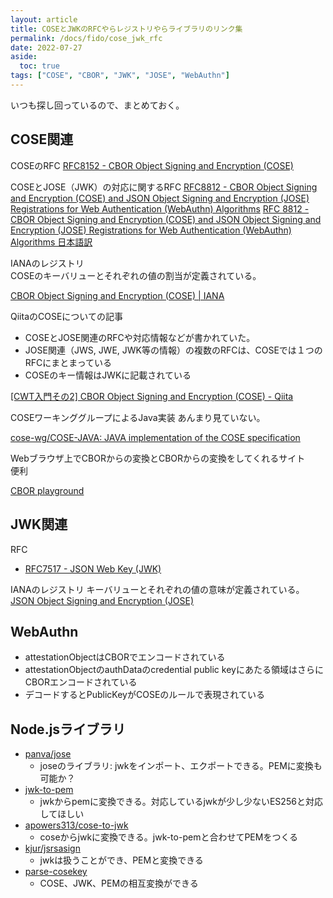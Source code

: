 ```yaml
---
layout: article
title: COSEとJWKのRFCやらレジストリやらライブラリのリンク集
permalink: /docs/fido/cose_jwk_rfc
date: 2022-07-27
aside:
  toc: true
tags: ["COSE", "CBOR", "JWK", "JOSE", "WebAuthn"]
---
```


いつも探し回っているので、まとめておく。

## COSE関連

COSEのRFC
[RFC8152 - CBOR Object Signing and Encryption (COSE)](https://datatracker.ietf.org/doc/html/rfc8152)

COSEとJOSE（JWK）の対応に関するRFC
[RFC8812 - CBOR Object Signing and Encryption (COSE) and JSON Object Signing and Encryption (JOSE) Registrations for Web Authentication (WebAuthn) Algorithms](https://datatracker.ietf.org/doc/html/rfc8812)
[RFC 8812 - CBOR Object Signing and Encryption (COSE) and JSON Object Signing and Encryption (JOSE) Registrations for Web Authentication (WebAuthn) Algorithms 日本語訳](https://tex2e.github.io/rfc-translater/html/rfc8812.html)


IANAのレジストリ  
COSEのキーバリューとそれぞれの値の割当が定義されている。

[CBOR Object Signing and Encryption (COSE) | IANA](https://www.iana.org/assignments/cose/cose.xhtml)


QiitaのCOSEについての記事  
- COSEとJOSE関連のRFCや対応情報などが書かれていた。
- JOSE関連（JWS, JWE, JWK等の情報）の複数のRFCは、COSEでは１つのRFCにまとまっている
- COSEのキー情報はJWKに記載されている

[\[CWT入門その2\] CBOR Object Signing and Encryption (COSE) - Qiita](https://qiita.com/ritou/items/bd2d429dae63bf0ad325)


COSEワーキンググループによるJava実装
あんまり見ていない。

[cose-wg/COSE-JAVA: JAVA implementation of the COSE specification](https://github.com/cose-wg/COSE-JAVA)


Webブラウザ上でCBORからの変換とCBORからの変換をしてくれるサイト  
便利

[CBOR playground](https://cbor.me/)


## JWK関連

RFC 

- [RFC7517 - JSON Web Key (JWK)](https://datatracker.ietf.org/doc/html/rfc7517)

IANAのレジストリ
キーバリューとそれぞれの値の意味が定義されている。
[JSON Object Signing and Encryption (JOSE)](https://www.iana.org/assignments/jose/jose.xhtml#web-encryption-compression-algorithms)

## WebAuthn

- attestationObjectはCBORでエンコードされている
- attestationObjectのauthDataのcredential public keyにあたる領域はさらにCBORエンコードされている
- デコードするとPublicKeyがCOSEのルールで表現されている

## Node.jsライブラリ

- [panva/jose](https://github.com/panva/jose)
	- joseのライブラリ: jwkをインポート、エクポートできる。PEMに変換も可能か？
- [jwk-to-pem](https://www.npmjs.com/package/jwk-to-pem)
	- jwkからpemに変換できる。対応しているjwkが少し少ないES256と対応してほしい
- [apowers313/cose-to-jwk](https://github.com/apowers313/cose-to-jwk)
    - coseからjwkに変換できる。jwk-to-pemと合わせてPEMをつくる
- [kjur/jsrsasign](https://github.com/kjur/jsrsasign)
    - jwkは扱うことができ、PEMと変換できる
- [parse-cosekey](https://www.npmjs.com/package/parse-cosekey)
    - COSE、JWK、PEMの相互変換ができる
